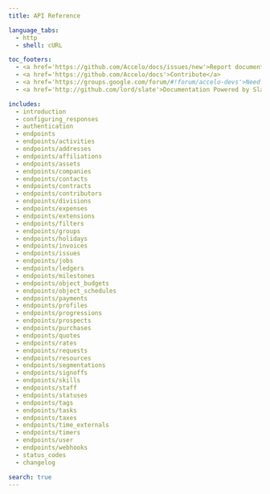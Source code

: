 ```yaml
---
title: API Reference

language_tabs:
  - http
  - shell: cURL

toc_footers:
  - <a href='https://github.com/Accelo/docs/issues/new'>Report documentation error</a>
  - <a href='https://github.com/Accelo/docs'>Contribute</a>
  - <a href='https://groups.google.com/forum/#!forum/accelo-devs'>Need help? Developer Forum</a>
  - <a href='http://github.com/lord/slate'>Documentation Powered by Slate</a>

includes:
  - introduction
  - configuring_responses
  - authentication
  - endpoints
  - endpoints/activities
  - endpoints/addresses
  - endpoints/affiliations
  - endpoints/assets
  - endpoints/companies
  - endpoints/contacts
  - endpoints/contracts
  - endpoints/contributors
  - endpoints/divisions
  - endpoints/expenses
  - endpoints/extensions
  - endpoints/filters
  - endpoints/groups
  - endpoints/holidays
  - endpoints/invoices
  - endpoints/issues
  - endpoints/jobs
  - endpoints/ledgers
  - endpoints/milestones
  - endpoints/object_budgets
  - endpoints/object_schedules
  - endpoints/payments
  - endpoints/profiles
  - endpoints/progressions
  - endpoints/prospects
  - endpoints/purchases
  - endpoints/quotes
  - endpoints/rates
  - endpoints/requests
  - endpoints/resources
  - endpoints/segmentations
  - endpoints/signoffs
  - endpoints/skills
  - endpoints/staff
  - endpoints/statuses
  - endpoints/tags
  - endpoints/tasks
  - endpoints/taxes
  - endpoints/time_externals
  - endpoints/timers
  - endpoints/user
  - endpoints/webhooks
  - status_codes
  - changelog

search: true
---
```

